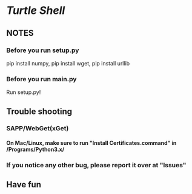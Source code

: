 # _**Turtle Shell**_

## NOTES

### Before you run setup.py

pip install numpy, pip install wget, pip install urllib

### Before you run main.py

Run setup.py!

## Trouble shooting

### SAPP/WebGet(xGet)

#### On Mac/Linux, make sure to run "Install Certificates.command" in /Programs/Python3.x/

### If you notice any other bug, please report it over at "Issues"

## Have fun
